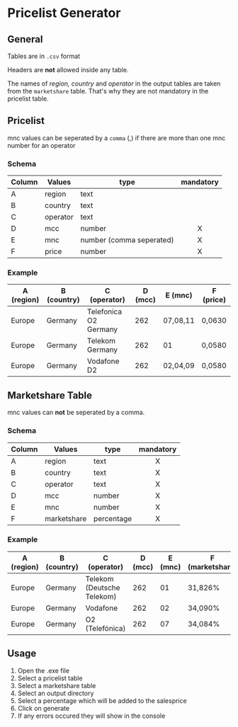 # Pricelist Generator

## General

Tables are in `.csv` format

Headers are **not** allowed inside any table.

The names of *region, country* and *operator* in the output tables are taken from the `marketshare` table. That's why they are not mandatory in the pricelist table.

## Pricelist

mnc values can be seperated by a `comma` (,) if there are more than one mnc number for an operator

### Schema

|Column |Values   |type     |mandatory|
|-    |-        |-        |:-:      |
|A      |region   |text     |   
|B      |country  |text     |
|C      |operator |text     |
|D      |mcc      |number   |X        |
|E      |mnc      |number (comma seperated)   |X        |
|F      |price    |number   |X        |

### Example

|A (region)|B (country)|C (operator)|D (mcc)|E (mnc)|F (price)|
|-|-|-|-|-|-|
|Europe|Germany|Telefonica O2 Germany|262|07,08,11|0,0630|
|Europe|Germany|Telekom Germany|262|01|0,0580|
|Europe|Germany|Vodafone D2|262|02,04,09|0,0580|


## Marketshare Table

mnc values can **not** be seperated by a comma.

### Schema

|Column |Values     |type     |mandatory|
|-      |-          |-        |:-:      |
|A      |region     |text     |X        |
|B      |country    |text     |X        |
|C      |operator   |text     |X        |
|D      |mcc        |number   |X        |
|E      |mnc        |number   |X        |
|F      |marketshare|percentage|X        |

### Example

|A (region)|B (country)|C (operator)|D (mcc)|E (mnc)|F (marketshare)|
|-|-|-|-|-|-|
|Europe|Germany|Telekom (Deutsche Telekom)|262|01|31,826%|
|Europe|Germany|Vodafone|262|02|34,090%|
|Europe|Germany|O2 (Telefónica)|262|07|34,084%|


## Usage

1. Open the .exe file
2. Select a pricelist table
3. Select a marketshare table
4. Select an output directory
5. Select a percentage which will be added to the salesprice
6. Click on generate
7. If any errors occured they will show in the console